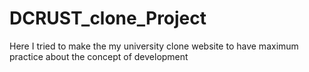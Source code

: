 # DCRUST_clone_Project
Here I tried to make the my university clone website to have maximum practice about the concept of development

